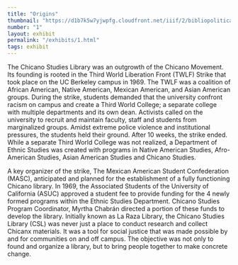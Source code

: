 ```yaml
---
title: "Origins"
thumbnail: "https://d1b7k5w7yjwpfg.cloudfront.net/iiif/2/bibliopolitica_CSL00074_CSL00074_001/full/800,/0/default.jpg"
number: "1"
layout: exhibit
permalink: "/exhibits/1.html"
tags: exhibit
---
```


The Chicano Studies Library was an outgrowth of the Chicano Movement. Its founding is rooted in the Third World Liberation Front (TWLF) Strike that took place on the UC Berkeley campus in 1969. The TWLF was a coalition of African American, Native American, Mexican American, and Asian American groups. During the strike, students demanded that the university confront racism on campus and create a Third World College; a separate college with multiple departments and its own dean. Activists called on the university to recruit and maintain faculty, staff and students from marginalized groups. Amidst extreme police violence and institutional pressures, the students held their ground. After 10 weeks, the strike ended. While a separate Third World College was not realized, a Department of Ethnic Studies was created with programs in Native American Studies, Afro-American Studies, Asian American Studies and Chicano Studies.

A key organizer of the strike, The Mexican American Student Confederation (MASC), anticipated and planned for the establishment of a fully functioning Chicano library. In 1969, the Associated Students of the University of California (ASUC) approved a student fee to provide funding for the 4 newly formed programs within the Ethnic Studies Department. Chicano Studies Program Coordinator, Myrtha Chabrán directed a portion of these funds to develop the library. Initially known as La Raza Library, the Chicano Studies Library (CSL) was never just a place to conduct research and collect Chicanx materials. It was a tool for social justice that was made possible by and for communities on and off campus. The objective was not only to found and organize a library, but to bring people together to make concrete change. 
